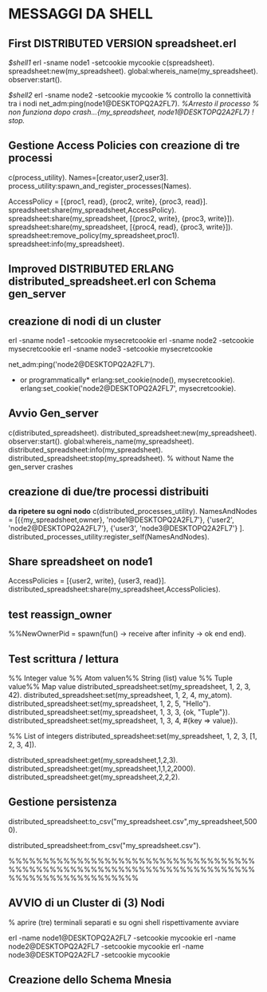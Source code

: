 # MESSAGGI DA SHELL

## First DISTRIBUTED VERSION spreadsheet.erl

*$shell1*
erl -sname node1 -setcookie mycookie
c(spreadsheet).
spreadsheet:new(my_spreadsheet).
global:whereis_name(my_spreadsheet).
observer:start().

*$shell2*
erl -sname node2 -setcookie mycookie
% controllo la connettività tra i nodi
net_adm:ping(node1@DESKTOPQ2A2FL7).
*%Arresto il processo
% non funziona dopo crash...{my_spreadsheet, node1@DESKTOPQ2A2FL7} ! stop.*

## Gestione Access Policies con creazione di tre processi

c(process_utility).
Names=[creator,user2,user3].
process_utility:spawn_and_register_processes(Names).

AccessPolicy = [{proc1, read}, {proc2, write}, {proc3, read}].
spreadsheet:share(my_spreadsheet,AccessPolicy).
spreadsheet:share(my_spreadsheet, [{proc2, write}, {proc3, write}]).
spreadsheet:share(my_spreadsheet, [{proc4, read}, {proc3, write}]).
spreadsheet:remove_policy(my_spreadsheet,proc1).
spreadsheet:info(my_spreadsheet).

## Improved DISTRIBUTED ERLANG distributed_spreadsheet.erl con Schema gen_server

## creazione di nodi di un cluster

erl -sname node1 -setcookie mysecretcookie
erl -sname node2 -setcookie mysecretcookie
erl -sname node3 -setcookie mysecretcookie

net_adm:ping('node2@DESKTOPQ2A2FL7').

* or programmatically*
erlang:set_cookie(node(), mysecretcookie).
erlang:set_cookie('node2@DESKTOPQ2A2FL7', mysecretcookie).

## Avvio Gen_server

c(distributed_spreadsheet).
distributed_spreadsheet:new(my_spreadsheet).
observer:start().
global:whereis_name(my_spreadsheet).
distributed_spreadsheet:info(my_spreadsheet).
distributed_spreadsheet:stop(my_spreadsheet). % without Name  the gen_server crashes

## creazione di due/tre processi distribuiti

**da ripetere su ogni nodo**
c(distributed_processes_utility).
NamesAndNodes = [{{my_spreadsheet,owner}, 'node1@DESKTOPQ2A2FL7'},
                  {'user2', 'node2@DESKTOPQ2A2FL7'},
                  {'user3', 'node3@DESKTOPQ2A2FL7'}
                                       ].
distributed_processes_utility:register_self(NamesAndNodes).

## Share spreadsheet on node1

AccessPolicies = [{user2, write}, {user3, read}].
distributed_spreadsheet:share(my_spreadsheet,AccessPolicies).

## test reassign_owner

%%NewOwnerPid = spawn(fun() -> receive after infinity -> ok end end).

## Test scrittura / lettura

%% Integer value %% Atom valuen%% String (list) value %% Tuple value%% Map value
distributed_spreadsheet:set(my_spreadsheet, 1, 2, 3, 42).
distributed_spreadsheet:set(my_spreadsheet, 1, 2, 4, my_atom).
distributed_spreadsheet:set(my_spreadsheet, 1, 2, 5, "Hello").
distributed_spreadsheet:set(my_spreadsheet, 1, 3, 3, {ok, "Tuple"}).
distributed_spreadsheet:set(my_spreadsheet, 1, 3, 4, #{key => value}).

%% List of integers
distributed_spreadsheet:set(my_spreadsheet, 1, 2, 3, [1, 2, 3, 4]).

distributed_spreadsheet:get(my_spreadsheet,1,2,3).
distributed_spreadsheet:get(my_spreadsheet,1,1,2,2000).
distributed_spreadsheet:get(my_spreadsheet,2,2,2).

## Gestione persistenza

distributed_spreadsheet:to_csv("my_spreadsheet.csv",my_spreadsheet,5000).

distributed_spreadsheet:from_csv("my_spreadsheet.csv").

%%%%%%%%%%%%%%%%%%%%%%%%%%%%%%%%%%%%%%%%%%%%%%%%%%%%%%%%%%%%%%%%%%%%%%%%%%%%%%%%%%%%%%%%%%%

## AVVIO di un Cluster di  (3) Nodi

% aprire (tre) terminali separati e su ogni shell rispettivamente avviare  

erl -name node1@DESKTOPQ2A2FL7 -setcookie mycookie
erl -name node2@DESKTOPQ2A2FL7 -setcookie mycookie
erl -name node3@DESKTOPQ2A2FL7 -setcookie mycookie

## Creazione dello Schema Mnesia


